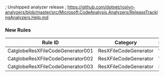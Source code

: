 ; Unshipped analyzer release
; https://github.com/dotnet/roslyn-analyzers/blob/master/src/Microsoft.CodeAnalysis.Analyzers/ReleaseTrackingAnalyzers.Help.md

### New Rules
Rule ID | Category | Severity | Notes
--------|----------|----------|-------
CatglobeResXFileCodeGenerator001 | ResXFileCodeGenerator | Warning | StringBuilderGenerator
CatglobeResXFileCodeGenerator002 | ResXFileCodeGenerator | Warning | StringBuilderGenerator
CatglobeResXFileCodeGenerator003 | ResXFileCodeGenerator | Error | StringBuilderGenerator
